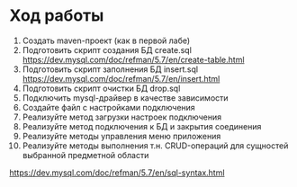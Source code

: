 # Ход работы

1. Создать maven-проект (как в первой лабе)
2. Подготовить скрипт создания БД create.sql
https://dev.mysql.com/doc/refman/5.7/en/create-table.html
3. Подготовить скрипт заполнения БД insert.sql
https://dev.mysql.com/doc/refman/5.7/en/insert.html
4. Подготовить скрипт очистки БД drop.sql
5. Подключить mysql-драйвер в качестве зависимости
6. Создайте файл с настройками подключения
7. Реализуйте метод загрузки настроек подключения
8. Реализуйте метод подключения к БД и закрытия соединения
9. Реализуйте методы управления меню приложения
10. Реализуйте методы выполнения т.н.  CRUD-операций для сущностей выбранной предметной области


https://dev.mysql.com/doc/refman/5.7/en/sql-syntax.html